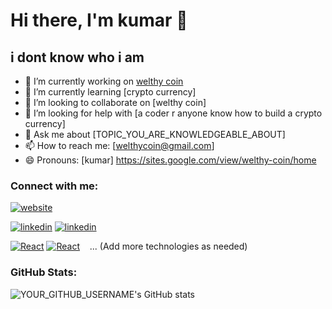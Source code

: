 # Hi there, I'm kumar 👋

## i dont know who i am 

- 🔭 I’m currently working on [welthy coin](PROJECT_LINK)
- 🌱 I’m currently learning [crypto currency]
- 👯 I’m looking to collaborate on [welthy coin]
- 🤔 I’m looking for help with [a coder r anyone know how to build a crypto currency]
- 💬 Ask me about [TOPIC_YOU_ARE_KNOWLEDGEABLE_ABOUT]
- 📫 How to reach me: [welthycoin@gmail.com]
- 😄 Pronouns: [kumar]
https://sites.google.com/view/welthy-coin/home
### Connect with me:

[![website](./img/globe-light.svg)](())


[![linkedin](./img/linkedin-light.svg)](YOUR_LINKEDIN_LINK#gh-light-mode-only)
[![linkedin](./img/linkedin-dark.svg)](YOUR_LINKEDIN_LINK#gh-dark-mode-only)

[![React](./img/react-light.svg)](https://reactjs.org#gh-light-mode-only)
[![React](./img/react-dark.svg)](https://reactjs.org#gh-dark-mode-only)
&nbsp;&nbsp;
... (Add more technologies as needed)

### GitHub Stats:

![YOUR_GITHUB_USERNAME's GitHub stats](https://github-readme-stats.vercel.app/api?username=YOUR_GITHUB_USERNAME&show_icons=true&theme=radical)

